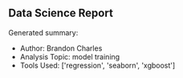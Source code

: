 ## Data Science Report

Generated summary:

- Author: Brandon Charles
- Analysis Topic: model training
- Tools Used: ['regression', 'seaborn', 'xgboost']
